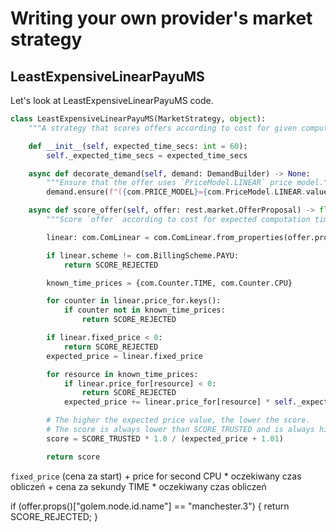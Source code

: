 # Writing your own provider's market strategy

## LeastExpensiveLinearPayuMS

Let's look at LeastExpensiveLinearPayuMS code.

```python
class LeastExpensiveLinearPayuMS(MarketStrategy, object):
    """A strategy that scores offers according to cost for given computation time."""

    def __init__(self, expected_time_secs: int = 60):
        self._expected_time_secs = expected_time_secs

    async def decorate_demand(self, demand: DemandBuilder) -> None:
        """Ensure that the offer uses `PriceModel.LINEAR` price model."""
        demand.ensure(f"({com.PRICE_MODEL}={com.PriceModel.LINEAR.value})")

    async def score_offer(self, offer: rest.market.OfferProposal) -> float:
        """Score `offer` according to cost for expected computation time."""

        linear: com.ComLinear = com.ComLinear.from_properties(offer.props)

        if linear.scheme != com.BillingScheme.PAYU:
            return SCORE_REJECTED

        known_time_prices = {com.Counter.TIME, com.Counter.CPU}

        for counter in linear.price_for.keys():
            if counter not in known_time_prices:
                return SCORE_REJECTED

        if linear.fixed_price < 0:
            return SCORE_REJECTED
        expected_price = linear.fixed_price

        for resource in known_time_prices:
            if linear.price_for[resource] < 0:
                return SCORE_REJECTED
            expected_price += linear.price_for[resource] * self._expected_time_secs

        # The higher the expected price value, the lower the score.
        # The score is always lower than SCORE_TRUSTED and is always higher than 0.
        score = SCORE_TRUSTED * 1.0 / (expected_price + 1.01)

        return score
```

 `fixed_price` \(cena za start\) + price for second CPU \* oczekiwany czas obliczeń + cena za sekundy TIME \* oczekiwany czas obliczeń



if \(offer.props\(\)\["golem.node.id.name"\] == "manchester.3"\) { return SCORE\_REJECTED; }


